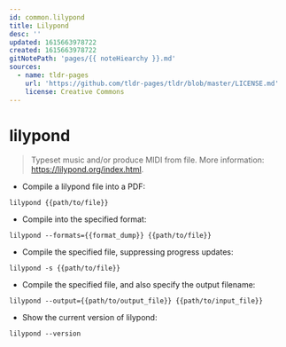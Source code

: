 ```yaml
---
id: common.lilypond
title: Lilypond
desc: ''
updated: 1615663978722
created: 1615663978722
gitNotePath: 'pages/{{ noteHiearchy }}.md'
sources:
  - name: tldr-pages
    url: 'https://github.com/tldr-pages/tldr/blob/master/LICENSE.md'
    license: Creative Commons
---
```

# lilypond

> Typeset music and/or produce MIDI from file.
> More information: <https://lilypond.org/index.html>.

- Compile a lilypond file into a PDF:

`lilypond {{path/to/file}}`

- Compile into the specified format:

`lilypond --formats={{format_dump}} {{path/to/file}}`

- Compile the specified file, suppressing progress updates:

`lilypond -s {{path/to/file}}`

- Compile the specified file, and also specify the output filename:

`lilypond --output={{path/to/output_file}} {{path/to/input_file}}`

- Show the current version of lilypond:

`lilypond --version`

